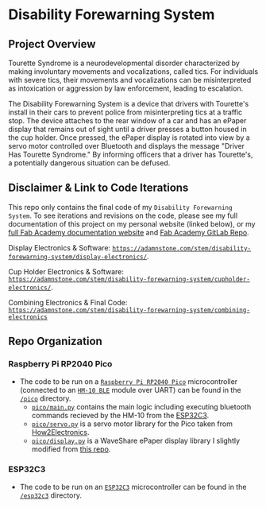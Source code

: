 # Disability Forewarning System

## Project Overview

Tourette Syndrome is a neurodevelopmental disorder characterized by making involuntary movements and vocalizations, called tics. For individuals with severe tics, their movements and vocalizations can be misinterpreted as intoxication or aggression by law enforcement, leading to escalation.

The Disability Forewarning System is a device that drivers with Tourette's install in their cars to prevent police from misinterpreting tics at a traffic stop. The device attaches to the rear window of a car and has an ePaper display that remains out of sight until a driver presses a button housed in the cup holder. Once pressed, the ePaper display is rotated into view by a servo motor controlled over Bluetooth and displays the message "Driver Has Tourette Syndrome." By informing officers that a driver has Tourette's, a potentially dangerous situation can be defused.

## Disclaimer & Link to Code Iterations

This repo only contains the final code of my `Disability Forewarning System`. To see iterations and revisions on the code, please see my full documentation of this project on my personal website (linked below), or my [full Fab Academy documentation website](https://fabacademy.org/2023/labs/charlotte/students/adam-stone/) and [Fab Academy GitLab Repo](https://gitlab.fabcloud.org/academany/fabacademy/2023/labs/charlotte/students/adam-stone).

Display Electronics & Software: [`https://adamnstone.com/stem/disability-forewarning-system/display-electronics/`](https://adamnstone.com/stem/disability-forewarning-system/display-electronics/).

Cup Holder Electronics & Software: [`https://adamnstone.com/stem/disability-forewarning-system/cupholder-electronics/`](https://adamnstone.com/stem/disability-forewarning-system/cupholder-electronics/).

Combining Electronics & Final Code: [`https://adamnstone.com/stem/disability-forewarning-system/combining-electronics`](https://adamnstone.com/stem/disability-forewarning-system/combining-electronics)

## Repo Organization

### Raspberry Pi RP2040 Pico
- The code to be run on a [`Raspberry Pi RP2040 Pico`](https://www.raspberrypi.com/products/raspberry-pi-pico/) microcontroller (connected to an [`HM-10 BLE`](https://www.amazon.com/DSD-TECH-Bluetooth-iBeacon-Arduino/dp/B06WGZB2N4/ref=asc_df_B06WGZB2N4?mcid=03db658ff3593f9b976b32f90906adae&tag=hyprod-20&linkCode=df0&hvadid=693293191329&hvpos=&hvnetw=g&hvrand=8994359339454905976&hvpone=&hvptwo=&hvqmt=&hvdev=c&hvdvcmdl=&hvlocint=&hvlocphy=9191856&hvtargid=pla-350315945458&psc=1) module over UART) can be found in the [`/pico`](./pico/) directory.
    - [`pico/main.py`](./pico/main.py) contains the main logic including executing bluetooth commands recieved by the HM-10 from the [ESP32C3](#esp32c3).
    - [`pico/servo.py`](./pico/servo.py) is a servo motor library for the Pico taken from [How2Electronics](https://how2electronics.com/how-to-control-servo-motor-with-raspberry-pi-pico/).
    - [`pico/display.py`](./pico/display.py) is a WaveShare ePaper display library I slightly modified from [this repo](https://github.com/mcauser/micropython-waveshare-epaper).

### ESP32C3
- The code to be run on an [`ESP32C3`](https://wiki.seeedstudio.com/XIAO_ESP32C3_Getting_Started/) microcontroller can be found in the [`/esp32c3`](./esp32c3/) directory.